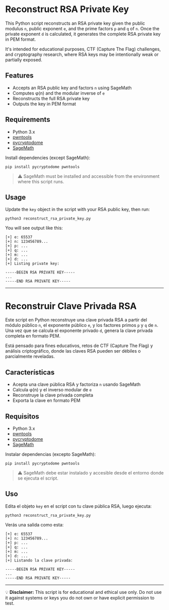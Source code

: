 # Reconstruct RSA Private Key

This Python script reconstructs an RSA private key given the public modulus `n`, public exponent `e`, and the prime factors `p` and `q` of `n`. Once the private exponent `d` is calculated, it generates the complete RSA private key in PEM format.

It's intended for educational purposes, CTF (Capture The Flag) challenges, and cryptography research, where RSA keys may be intentionally weak or partially exposed.

## Features
- Accepts an RSA public key and factors `n` using SageMath
- Computes φ(n) and the modular inverse of `e`
- Reconstructs the full RSA private key
- Outputs the key in PEM format

## Requirements

- Python 3.x
- [pwntools](https://docs.pwntools.com/en/stable/)
- [pycryptodome](https://pycryptodome.readthedocs.io/)
- [SageMath](https://www.sagemath.org/)

Install dependencies (except SageMath):

```
pip install pycryptodome pwntools
```

> ⚠️ SageMath must be installed and accessible from the environment where this script runs.

## Usage

Update the `key` object in the script with your RSA public key, then run:

```
python3 reconstruct_rsa_private_key.py
```

You will see output like this:

```
[+] e: 65537
[+] n: 123456789...
[+] p: ...
[+] q: ...
[+] m: ...
[+] d: ...
[+] Listing private key:

-----BEGIN RSA PRIVATE KEY-----
...
-----END RSA PRIVATE KEY-----
```

---

# Reconstruir Clave Privada RSA

Este script en Python reconstruye una clave privada RSA a partir del módulo público `n`, el exponente público `e`, y los factores primos `p` y `q` de `n`. Una vez que se calcula el exponente privado `d`, genera la clave privada completa en formato PEM.

Está pensado para fines educativos, retos de CTF (Capture The Flag) y análisis criptográfico, donde las claves RSA pueden ser débiles o parcialmente reveladas.

## Características
- Acepta una clave pública RSA y factoriza `n` usando SageMath
- Calcula φ(n) y el inverso modular de `e`
- Reconstruye la clave privada completa
- Exporta la clave en formato PEM

## Requisitos

- Python 3.x
- [pwntools](https://docs.pwntools.com/en/stable/)
- [pycryptodome](https://pycryptodome.readthedocs.io/)
- [SageMath](https://www.sagemath.org/)

Instalar dependencias (excepto SageMath):

```
pip install pycryptodome pwntools
```

> ⚠️ SageMath debe estar instalado y accesible desde el entorno donde se ejecuta el script.

## Uso

Edita el objeto `key` en el script con tu clave pública RSA, luego ejecuta:

```
python3 reconstruct_rsa_private_key.py
```

Verás una salida como esta:

```
[+] e: 65537
[+] n: 123456789...
[+] p: ...
[+] q: ...
[+] m: ...
[+] d: ...
[+] Listando la clave privada:

-----BEGIN RSA PRIVATE KEY-----
...
-----END RSA PRIVATE KEY-----
```

---

💡 **Disclaimer:** This script is for educational and ethical use only. Do not use it against systems or keys you do not own or have explicit permission to test.
